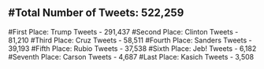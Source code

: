 #Total Number of Tweets: 522,259 
---
#First Place: Trump Tweets - 291,437
#Second Place: Clinton Tweets - 81,210
#Third Place: Cruz Tweets - 58,511
#Fourth Place: Sanders Tweets - 39,193
#Fifth Place: Rubio Tweets - 37,538
#Sixth Place: Jeb! Tweets - 6,182
#Seventh Place: Carson Tweets - 4,687
#Last Place: Kasich Tweets - 3,508
